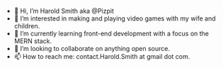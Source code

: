 - 👋 Hi, I’m Harold Smith aka @Pizpit
- 👀 I’m interested in making and playing video games with my wife and children.
- 🌱 I’m currently learning front-end development with a focus on the MERN stack.
- 💞️ I’m looking to collaborate on anything open source.
- 📫 How to reach me: contact.Harold.Smith at gmail dot com.

<!---
Pizpit/Pizpit is a ✨ special ✨ repository because its `README.md` (this file) appears on your GitHub profile.
You can click the Preview link to take a look at your changes.
--->
